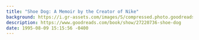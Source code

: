 ```yaml
---
title: "Shoe Dog: A Memoir by the Creator of Nike"
background: https://i.gr-assets.com/images/S/compressed.photo.goodreads.com/books/1457284880l/27220736._SY75_.jpg
description: https://www.goodreads.com/book/show/27220736-shoe-dog
date: 1995-08-09 15:15:56 -0400
---
```

